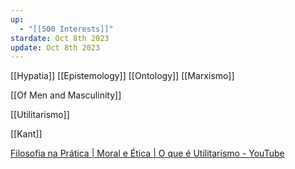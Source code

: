 ```yaml
---
up:
  - "[[500 Interests]]"
stardate: Oct 8th 2023
update: Oct 8th 2023
---
```

[[Hypatia]]
[[Epistemology]]
[[Ontology]]
[[Marxismo]]


[[Of Men and Masculinity]]

[[Utilitarismo]]


[[Kant]]

[Filosofia na Prática | Moral e Ética | O que é Utilitarismo - YouTube](https://www.youtube.com/watch?v=gW2XJgUFEps)

